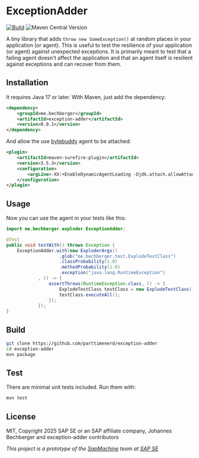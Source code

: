 ExceptionAdder
==============

[![Build](https://github.com/parttimenerd/exception-adder/actions/workflows/build.yml/badge.svg)](https://github.com/parttimenerd/exception-adder/actions/workflows/build.yml)
![Maven Central Version](https://img.shields.io/maven-central/v/me.bechberger/exception-adder)


A tiny library that adds `throw new SomeException()` at random places in your application (or agent).
This is useful to test the resilience of your application (or agent) against unexpected exceptions.
It is primarily meant to test that a failing agent doesn't affect the application
and that an agent itself is resilient against exceptions and can recover from them.

Installation
------------

It requires Java 17 or later. With Maven, just add the dependency:

```xml
<dependency>
    <groupId>me.bechberger</groupId>
    <artifactId>exception-adder</artifactId>
    <version>0.0.1</version>
</dependency>
```

And allow the use [bytebuddy](https://bytebuddy.net) agent to be attached:

```xml
<plugin>
    <artifactId>maven-surefire-plugin</artifactId>
    <version>3.5.3</version>
    <configuration>
        <argLine>-XX:+EnableDynamicAgentLoading -Djdk.attach.allowAttachSelf=true</argLine>
    </configuration>
</plugin>
```

Usage
-----

Now you can use the agent in your tests like this:

```java
import me.bechberger.exploder.ExceptionAdder;

@Test
public void testWith() throws Exception {
    ExceptionAdder.with(new ExploderArgs()
                    .glob("me.bechberger.test.ExplodeTestClass")
                    .classProbability(1.0)
                    .methodProbability(1.0)
                    .exception("java.lang.RuntimeException")
            , () -> {
                assertThrows(RuntimeException.class, () -> {
                    ExplodeTestClass testClass = new ExplodeTestClass();
                    testClass.executeAll();
                });
            });
}
```

Build
-----

```sh
git clone https://github.com/parttimenerd/exception-adder
cd exception-adder
mvn package
```

Test
----
There are minimal unit tests included. Run them with:

```sh
mvn test
```

License
-------
MIT, Copyright 2025 SAP SE or an SAP affiliate company, Johannes Bechberger
and exception-adder contributors


*This project is a prototype of the [SapMachine](https://sapmachine.io) team
at [SAP SE](https://sap.com)*